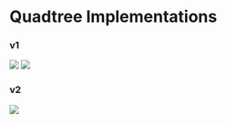 <h1>Quadtree Implementations</h1>

<h3>v1</h3>

<img src="https://raw.githubusercontent.com/duboviy/algoholic/master/algoholic/quadtree/img/figure_1.png">
<img src="https://raw.githubusercontent.com/duboviy/algoholic/master/algoholic/quadtree/img/figure_2.png">

<h3>v2</h3>

<img src="https://raw.githubusercontent.com/duboviy/algoholic/master/algoholic/quadtree/img/figure_3.png">

